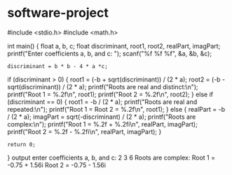 # software-project
#include <stdio.h>
#include <math.h>

int main() {
    float a, b, c; 
    float discriminant, root1, root2, realPart, imagPart;
    printf("Enter coefficients a, b, and c: ");
    scanf("%f %f %f", &a, &b, &c);

    discriminant = b * b - 4 * a *c;
   if (discriminant > 0) 
    {
        root1 = (-b + sqrt(discriminant)) / (2 * a);
        root2 = (-b - sqrt(discriminant)) / (2 * a);
        printf("Roots are real and distinct:\n");
        printf("Root 1 = %.2f\n", root1);
        printf("Root 2 = %.2f\n", root2);
    } else if (discriminant == 0)
    {
        root1 = -b / (2 * a);
        printf("Roots are real and repeated:\n");
        printf("Root 1 = Root 2 = %.2f\n", root1);
    } else 
    {
        realPart = -b / (2 * a);
        imagPart = sqrt(-discriminant) / (2 * a);
        printf("Roots are complex:\n");
        printf("Root 1 = %.2f + %.2fi\n", realPart, imagPart);
        printf("Root 2 = %.2f - %.2fi\n", realPart, imagPart);
    }

    return 0;
}
output
enter coefficients a, b, and c: 2 3 6
Roots are complex:
Root 1 = -0.75 + 1.56i
Root 2 = -0.75 - 1.56i
